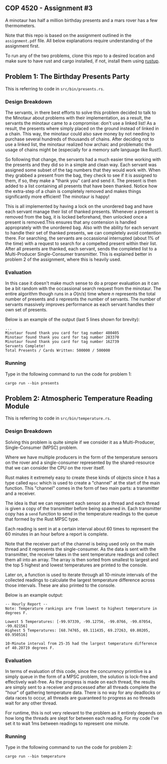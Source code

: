 ## COP 4520 - Assignment #3
A minotaur has half a million birthday presents and a mars rover has a few thermometers.

Note that this repo is based on the assignment outlined in the `assignment.pdf` file.
All below explanations require understanding of the assignment first.

To run any of the two problems, clone this repo to a desired location and make sure to have rust and cargo installed, if not, install them using [rustup](https://rustup.rs).

## Problem 1: The Birthday Presents Party
This is referring to code in `src/bin/presents.rs`.

### Design Breakdown
The servants, in there best efforts to solve this problem decided to talk to the Minotaur about problems with their implementation, as a result, the servants the minotaur came to a compromise: don't use a linked list! As a result, the presents where simply placed on the ground instead of linked in a chain. This way, the minotaur could also save money by not needing to purchase several hundreds of thousands of chains. After deciding not to use a linked list, the minotaur realized how archaic and problematic the usage of chains might be (especially for a memory safe language like Rust!).

So following that change, the servants had a much easier time working with the presents and they did so in a simple and clean way. Each servant was assigned some subset of the tag numbers that they would work with. When they grabbed a present from the bag, they check to see if it is assigned to them, if so, they make a "thank you" card and send it. The present is then added to a list containing all presents that have been thanked. Notice how the extra-step of a chain is completely removed and makes things significantly more efficient! The minotaur is happy!

This is all implemented by having a lock on the unordered bag and have each servant manage their list of thanked presents. Whenever a present is removed from the bag, it is locked beforehand, then unlocked once a present is removed.This ensures that any contension is handled approprately with the unordered bag. Also with the ability for each servant to handle their set of thanked presents, we can completely avoid contention there. For searching, the servants are occassional interrupted (about 1% of the time) with a request to search for a compelted present within their list. After all presents are thanked, each servant, sends the completed list to a Multi-Producer Single-Consumer transmitter. This is explained better in problem 2 of the assignment, where this is heavily used.

### Evaluation
In this case it doesn't make much sense to do a proper evaluation as it can be a bit random with the occassional search request from the minotaur. The entire algorithm though runs in a $O(n/s)$ time where $n$ represents the total number of presents and $s$ represnts the number of servants. The number of servants massively improves performance as each servant handles their own set of presents.

Below is an example of the output (last 5 lines shown for brevity):
```
...
Minotaur found thank you card for tag number 480405
Minotaur found thank you card for tag number 283370
Minotaur found thank you card for tag number 162739
Servants Complete!
Total Presents / Cards Written: 500000 / 500000
```

### Running
Type in the following command to run the code for problem 1:
```
cargo run --bin presents
```

## Problem 2: Atmospheric Temperature Reading Module
This is referring to code in `src/bin/temperature.rs`.

### Design Breakdown
Solving this problem is quite simple if we consider it as a Multi-Producer, Single-Consumer (MPSC) problem.

Where we have multiple producers in the form of the temperature sensors on the rover and a single-consumer represented by the shared-resource that we can consider the CPU on the rover itself.

Rust makes it extremely easy to create these kinds of objects since it has a type called `mpsc` which is used to create a "channel" at the start of the main function. 
This "channel" comes in the form of two main parts: a transmitter and a receiver. 

The idea is that we can represent each sensor as a thread and each thread is given a copy of the transmitter before being spawned in.
Each transmitter copy has a `send` function to send in the temperature readings to the queue that formed by the Rust MPSC type. 

Each reading is sent in at a certain interval about 60 times to represent the 60 minutes in an hour before a report is complete.

Note that the receiver part of the channel is being used only on the main thread and it represents the single-consumer.
As the data is sent with the transmitter, the receiver takes in the sent temperature readings and collect them all into an array.
The array is then sorted from smallest to largest and the top 5 highest and lowest temperatures are printed to the console.

Later on, a function is used to iterate through all 10-minute intervals of the collected readings to calculate the largest temperature difference across those intervals.
These are also printed to the console.

Below is an example output:
```
-- Hourly Report --
Note: Temperature rankings are from lowest to highest temperature in degrees F.

Lowest 5 Temperatures: [-99.97339, -99.12756, -99.0766, -99.07054, -99.02156]
Highest 5 Temperatures: [68.74765, 69.111435, 69.27263, 69.80205, 69.950516]

10-Minute interval from 25-35 had the largest temperature difference of 40.20719 degrees F.
```
### Evaluation
In terms of evaluation of this code, since the concurrency primtiive is a simply queue in the form of a MPSC problem, the solution is lock-free and effectively wait-free. As the progress is made on each thread, the results are simply sent to a receiver and processed after all threads complete the "hour" of gathering temperature data. There is no way for any deadlocks or data races to occur, all threads are guaranteed to progress as no threads wait for any other thread. 

For runtime, this is not very relevant to the problem as it entirely depends on how long the threads are slept for between each reading. 
For my code I've set it to wait 1ms between readings to represent one minute.


### Running
Type in the following command to run the code for problem 2:
```
cargo run --bin temperature
```
